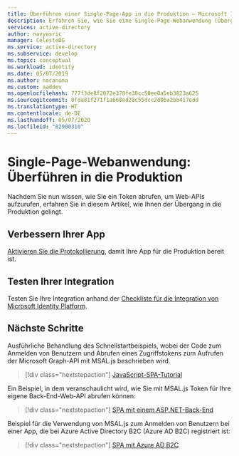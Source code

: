 ```yaml
---
title: Überführen einer Single-Page-App in die Produktion – Microsoft Identity Platform | Azure
description: Erfahren Sie, wie Sie eine Single-Page-Webanwendung (Übergang in die Produktion) erstellen.
services: active-directory
author: navyasric
manager: CelesteDG
ms.service: active-directory
ms.subservice: develop
ms.topic: conceptual
ms.workload: identity
ms.date: 05/07/2019
ms.author: nacanuma
ms.custom: aaddev
ms.openlocfilehash: 777f3de8f2872e378fe30cc50ee0a5eb3823a625
ms.sourcegitcommit: 0fda81f271f1a668ed28c55dcc2d0ba2bb417edd
ms.translationtype: HT
ms.contentlocale: de-DE
ms.lasthandoff: 05/07/2020
ms.locfileid: "82900310"
---
```

# <a name="single-page-application-move-to-production"></a>Single-Page-Webanwendung: Überführen in die Produktion

Nachdem Sie nun wissen, wie Sie ein Token abrufen, um Web-APIs aufzurufen, erfahren Sie in diesem Artikel, wie Ihnen der Übergang in die Produktion gelingt.

## <a name="improve-your-app"></a>Verbessern Ihrer App

[Aktivieren Sie die Protokollierung](msal-logging.md), damit Ihre App für die Produktion bereit ist.

## <a name="test-your-integration"></a>Testen Ihrer Integration

Testen Sie Ihre Integration anhand der [Checkliste für die Integration von Microsoft Identity Platform](identity-platform-integration-checklist.md).

## <a name="next-steps"></a>Nächste Schritte

Ausführliche Behandlung des Schnellstartbeispiels, wobei der Code zum Anmelden von Benutzern und Abrufen eines Zugriffstokens zum Aufrufen der Microsoft Graph-API mit MSAL.js beschrieben wird.

> [!div class="nextstepaction"]
> [JavaScript-SPA-Tutorial](./tutorial-v2-javascript-spa.md)

Ein Beispiel, in dem veranschaulicht wird, wie Sie mit MSAL.js Token für Ihre eigene Back-End-Web-API abrufen können:

> [!div class="nextstepaction"]
> [SPA mit einem ASP.NET-Back-End](https://github.com/Azure-Samples/ms-identity-javascript-angular-spa-aspnetcore-webapi)

Beispiel für die Verwendung von MSAL.js zum Anmelden von Benutzern bei einer App, die bei Azure Active Directory B2C (Azure AD B2C) registriert ist:

> [!div class="nextstepaction"]
> [SPA mit Azure AD B2C](https://github.com/Azure-Samples/active-directory-b2c-javascript-msal-singlepageapp)
